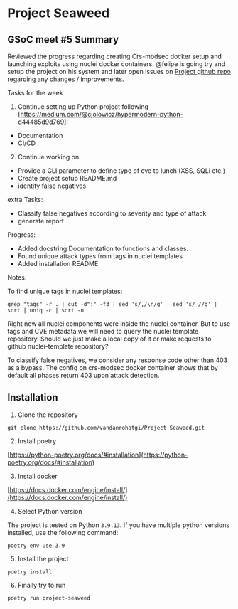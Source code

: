 # Project Seaweed

## GSoC meet #5 Summary

Reviewed the progress regarding creating Crs-modsec docker setup and launching exploits using nuclei docker containers. @felipe is going try and setup the project on his system and later open issues on [Project github repo](https://github.com/vandanrohatgi/Project-Seaweed) regarding any changes / improvements. 

Tasks for the week

1. Continue setting up Python project following [https://medium.com/@cjolowicz/hypermodern-python-d44485d9d769]:
- Documentation
- CI/CD
2. Continue working on:
- Provide a CLI parameter to define type of cve to lunch (XSS, SQLi etc.)
- Create project setup README.md
- identify false negatives

extra Tasks:

- Classify false negatives according to severity and type of attack
- generate report

Progress:
- Added docstring Documentation to functions and classes.
- Found unique attack types from tags in nuclei templates
- Added installation README

Notes:

To find unique tags in nuclei templates:

`grep "tags" -r . | cut -d":" -f3 | sed 's/,/\n/g' | sed 's/ //g' | sort | uniq -c | sort -n`

Right now all nuclei components were inside the nuclei container. But to use tags and CVE metadata we will need to query the nuclei template repository. Should we just make a local copy of it or make requests to github nuclei-template repository?

To classify false negatives, we consider any response code other than 403 as a bypass. The config on crs-modsec docker container shows that by default all phases return 403 upon attack detection.
## Installation

1. Clone the repository

`git clone https://github.com/vandanrohatgi/Project-Seaweed.git`

2. Install poetry

[https://python-poetry.org/docs/#installation](https://python-poetry.org/docs/#installation)

3. Install docker

[https://docs.docker.com/engine/install/](https://docs.docker.com/engine/install/)

4. Select Python version

The project is tested on Python `3.9.13`. If you have multiple python versions installed, use the following command:

`poetry env use 3.9`

5. Install the project

`poetry install`

6. Finally try to run

`poetry run project-seaweed`
